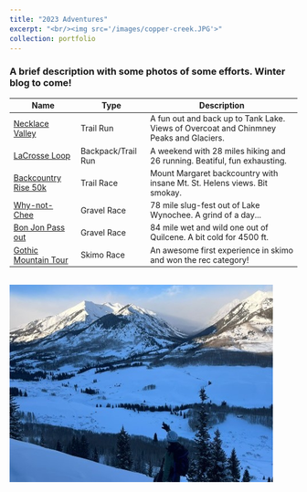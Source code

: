 ```yaml
---
title: "2023 Adventures"
excerpt: "<br/><img src='/images/copper-creek.JPG'>"
collection: portfolio
---
```


### A brief description with some photos of some efforts. Winter blog to come!

| Name                         | Type                 |  Description                                                                            |
| --------                     | ------               | ------------------------------------------------------------                            |
| [Necklace Valley](#)         |  Trail Run           | A fun out and back up to Tank Lake. Views of Overcoat and Chinmney Peaks and Glaciers.  |
| [LaCrosse Loop](#)           |  Backpack/Trail Run  | A weekend with 28 miles hiking and 26 running. Beatiful, fun exhausting.                |
| [Backcountry Rise 50k](#)    | Trail Race           | Mount Margaret backcountry with insane Mt. St. Helens views. Bit smokay.                |
| [Why-not-Chee](#)            |  Gravel Race         | 78 mile slug-fest out of Lake Wynochee. A grind of a day...                             |
| [Bon Jon Pass out](#)        |  Gravel Race         | 84 mile wet and wild one out of Quilcene. A bit cold for 4500 ft.                       |
| [Gothic Mountain Tour](#)    | Skimo Race           | An awesome first experience in skimo and won the rec category!                          |

<br/><img src='../images/copper-creek.JPG'>